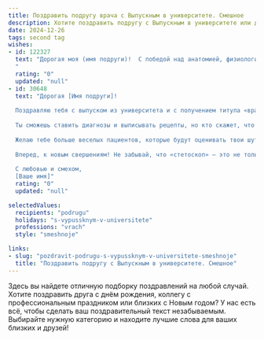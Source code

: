 ```yaml
---
title: Поздравить подругу врача с Выпускным в университете. Смешное
description: Хотите поздравить подругу с Выпускным в университете или другим праздником? Наш ИИ создаст незабываемое поздравление, а вы обязательно выделитесь среди других.  
date: 2024-12-26
tags: second tag
wishes:
- id: 122327
  text: "Дорогая моя (имя подруги)!  С победой над анатомией, физиологией и прочими врачебными премудростями!  Выпускница-медик – звучит гордо, а еще гордо –  скоро будешь выписывать не только больничные, но и рецепты на счастье (пусть хоть на шоколад!).  Пусть твоя жизнь будет ярче, чем  ярко-розовый халат, и пусть зарплаты будут такими же большими, как твоя ответственность!  С праздником!
  "
  rating: "0"
  updated: "null"
- id: 30648
  text: "Дорогая [Имя подруги]!
  
  Поздравляю тебя с выпуском из университета и с получением титула «врач»! Теперь ты официально знаешь, как лечить нас всех, но помни: лучшая терапия — это твои шутки и улыбка!
  
  Ты сможешь ставить диагнозы и выписывать рецепты, но кто скажет, что у тебя за болезнь - любовь к отдыху, если ты всё равно собираешься исправно работать? Надеюсь, ты не забудешь: иногда лучший способ лечить — это просто хорошо поесть и повеселиться!
  
  Желаю тебе больше веселых пациентов, которые будут оценивать твои шутки не хуже, чем твою квалификацию! Пусть ваши встречи с жизнью будут наполнены не только больничными историями, но и яркими приключениями.
  
  Вперед, к новым свершениям! Не забывай, что «стетоскоп» — это не только медицинский инструмент, но и отличный способ подслушать самые интересные сплетни на перемене!
  
  С любовью и смехом,
  [Ваше имя]"
  rating: "0"
  updated: "null"

selectedValues:
  recipients: "podrugu"
  holidays: "s-vypussknym-v-universitete"
  professions: "vrach"
  style: "smeshnoje"

links:
- slug: "pozdravit-podrugu-s-vypussknym-v-universitete-smeshnoje"
  title: "Поздравить подругу с Выпускным в университете. Смешное"
---
```


Здесь вы найдете отличную подборку поздравлений на любой случай.
Хотите поздравить друга с днём рождения, коллегу с профессиональным праздником или близких с Новым годом? У нас есть всё, чтобы сделать ваш поздравительный текст незабываемым. Выбирайте нужную категорию и находите лучшие слова для ваших близких и друзей!
